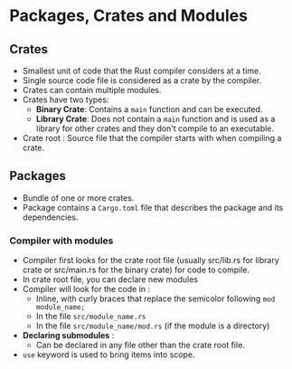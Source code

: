 # Packages, Crates and Modules

## Crates

- Smallest unit of code that the Rust compiler considers at a time.
- Single source code file is considered as a crate by the compiler.
- Crates can contain multiple modules.
- Crates have two types:
  - **Binary Crate**: Contains a `main` function and can be executed.
  - **Library Crate**: Does not contain a `main` function and is used as a library for other crates and they don't compile to an executable.
- Crate root : Source file that the compiler starts with when compiling a crate.


## Packages

- Bundle of one or more crates.
- Package contains a `Cargo.toml` file that describes the package and its dependencies.

### Compiler with modules

- Compiler first looks for the crate root file (usually src/lib.rs for library crate or src/main.rs for the binary crate) for code to compile.
- In crate root file, you can declare new modules
- Compiler will look for the code in :  
  - Inline, with curly braces that replace the semicolor following `mod module_name;`
  - In the file `src/module_name.rs` 
  - In the file `src/module_name/mod.rs` (if the module is a directory)
- __Declaring submodules__ : 
  - Can be declared in any file other than the crate root file.
- `use` keyword is used to bring items into scope.